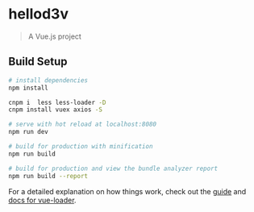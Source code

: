 # hellod3v

> A Vue.js project

## Build Setup

``` bash
# install dependencies
npm install

cnpm i  less less-loader -D
cnpm install vuex axios -S

# serve with hot reload at localhost:8080
npm run dev

# build for production with minification
npm run build

# build for production and view the bundle analyzer report
npm run build --report
```

For a detailed explanation on how things work, check out the [guide](http://vuejs-templates.github.io/webpack/) and [docs for vue-loader](http://vuejs.github.io/vue-loader).
